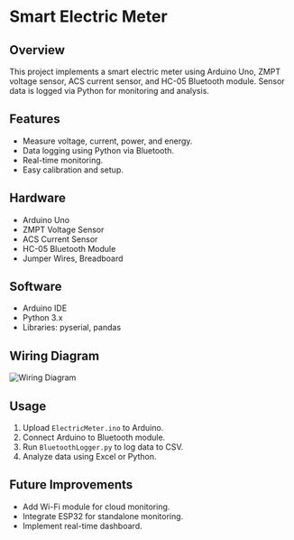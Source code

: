# Smart Electric Meter

## Overview
This project implements a smart electric meter using Arduino Uno, ZMPT voltage sensor, ACS current sensor, and HC-05 Bluetooth module. Sensor data is logged via Python for monitoring and analysis.

## Features
- Measure voltage, current, power, and energy.
- Data logging using Python via Bluetooth.
- Real-time monitoring.
- Easy calibration and setup.

## Hardware
- Arduino Uno
- ZMPT Voltage Sensor
- ACS Current Sensor
- HC-05 Bluetooth Module
- Jumper Wires, Breadboard

## Software
- Arduino IDE
- Python 3.x
- Libraries: pyserial, pandas

## Wiring Diagram
![Wiring Diagram](Electric-Meter-circui-diagram/‎electric-diagram.‎001.jpeg)

## Usage
1. Upload `ElectricMeter.ino` to Arduino.
2. Connect Arduino to Bluetooth module.
3. Run `BluetoothLogger.py` to log data to CSV.
4. Analyze data using Excel or Python.

## Future Improvements
- Add Wi-Fi module for cloud monitoring.
- Integrate ESP32 for standalone monitoring.
- Implement real-time dashboard.
